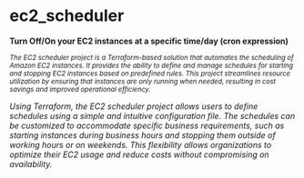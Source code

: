# ec2_scheduler
**Turn Off/On your EC2 instances at a specific time/day
(cron expression)**


<sub> *The EC2 scheduler project is a Terraform-based solution that automates the scheduling of Amazon EC2 instances. It provides the ability to define and manage schedules for starting and stopping EC2 instances based on predefined rules. This project streamlines resource utilization by ensuring that instances are only running when needed, resulting in cost savings and improved operational efficiency.*

*Using Terraform, the EC2 scheduler project allows users to define schedules using a simple and intuitive configuration file. The schedules can be customized to accommodate specific business requirements, such as starting instances during business hours and stopping them outside of working hours or on weekends. This flexibility allows organizations to optimize their EC2 usage and reduce costs without compromising on availability.* </sub>
